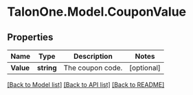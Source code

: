 # TalonOne.Model.CouponValue
## Properties

Name | Type | Description | Notes
------------ | ------------- | ------------- | -------------
**Value** | **string** | The coupon code. | [optional] 

[[Back to Model list]](../README.md#documentation-for-models) [[Back to API list]](../README.md#documentation-for-api-endpoints) [[Back to README]](../README.md)

